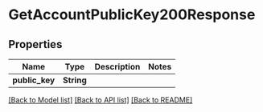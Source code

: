 # GetAccountPublicKey200Response

## Properties

Name | Type | Description | Notes
------------ | ------------- | ------------- | -------------
**public_key** | **String** |  | 

[[Back to Model list]](../README.md#documentation-for-models) [[Back to API list]](../README.md#documentation-for-api-endpoints) [[Back to README]](../README.md)


